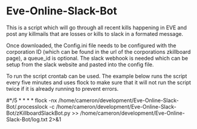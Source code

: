 # Eve-Online-Slack-Bot
This is a script which will go through all recent kills happening in EVE and post any killmails that are losses or kills to slack in a formated message.


Once downloaded, the Config.ini file needs to be configured with the corporation ID (which can be found in the url of the corporations zkillboard page), a queue_id is optional. The slack webhook is needed which can be setup from the slack website and pasted into the config file.


To run the script crontab can be used. The example below runs the script every five minutes and uses flock to make sure that it will not run the script twice if it is already running to prevent errors.

#*/5 * * * * flock -nx /home/cameron/development/Eve-Online-Slack-Bot/.processlock -c /home/cameron/development/Eve-Online-Slack-Bot/zKillboardSlackBot.py >> /home/cameron/development/Eve-Online-Slack-Bot/log.txt 2>&1
